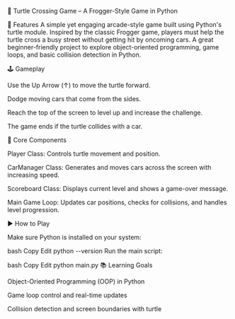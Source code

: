 🐢 Turtle Crossing Game – A Frogger-Style Game in Python

🎯 Features
A simple yet engaging arcade-style game built using Python's turtle module. Inspired by the classic Frogger game, players must help the turtle cross a busy street without getting hit by oncoming cars. A great beginner-friendly project to explore object-oriented programming, game loops, and basic collision detection in Python.

🕹️ Gameplay

Use the Up Arrow (↑) to move the turtle forward.

Dodge moving cars that come from the sides.

Reach the top of the screen to level up and increase the challenge.

The game ends if the turtle collides with a car.

🧱 Core Components

Player Class: Controls turtle movement and position.

CarManager Class: Generates and moves cars across the screen with increasing speed.

Scoreboard Class: Displays current level and shows a game-over message.

Main Game Loop: Updates car positions, checks for collisions, and handles level progression.

▶️ How to Play

Make sure Python is installed on your system:

bash
Copy
Edit
python --version
Run the main script:

bash
Copy
Edit
python main.py
📚 Learning Goals

Object-Oriented Programming (OOP) in Python

Game loop control and real-time updates

Collision detection and screen boundaries with turtle
